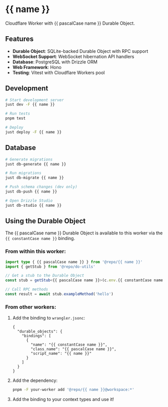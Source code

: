 # {{ name }}

Cloudflare Worker with {{ pascalCase name }} Durable Object.

## Features

- **Durable Object**: SQLite-backed Durable Object with RPC support
- **WebSocket Support**: WebSocket hibernation API handlers
- **Database**: PostgreSQL with Drizzle ORM
- **Web Framework**: Hono
- **Testing**: Vitest with Cloudflare Workers pool

## Development

```bash
# Start development server
just dev -F {{ name }}

# Run tests
pnpm test

# Deploy
just deploy -F {{ name }}
```

## Database

```bash
# Generate migrations
just db-generate {{ name }}

# Run migrations
just db-migrate {{ name }}

# Push schema changes (dev only)
just db-push {{ name }}

# Open Drizzle Studio
just db-studio {{ name }}
```

## Using the Durable Object

The {{ pascalCase name }} Durable Object is available to this worker via the `{{ constantCase name }}` binding.

### From within this worker:

```typescript
import type { {{ pascalCase name }} } from '@repo/{{ name }}'
import { getStub } from '@repo/do-utils'

// Get a stub to the Durable Object
const stub = getStub<{{ pascalCase name }}>(c.env.{{ constantCase name }}, 'unique-id')

// Call RPC methods
const result = await stub.exampleMethod('hello')
```

### From other workers:

1. Add the binding to `wrangler.jsonc`:
   ```jsonc
   {
     "durable_objects": {
       "bindings": [
         {
           "name": "{{ constantCase name }}",
           "class_name": "{{ pascalCase name }}",
           "script_name": "{{ name }}"
         }
       ]
     }
   }
   ```

2. Add the dependency:
   ```bash
   pnpm -F your-worker add '@repo/{{ name }}@workspace:*'
   ```

3. Add the binding to your context types and use it!
